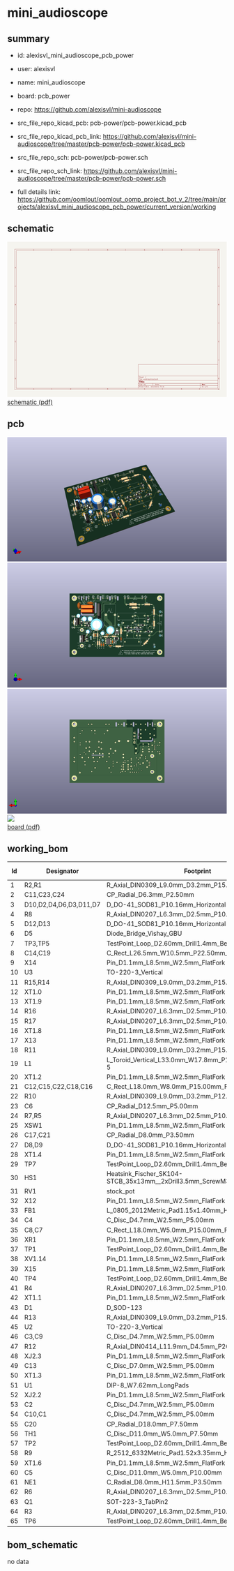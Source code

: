 # mini_audioscope
 
## summary 
* id: alexisvl_mini_audioscope_pcb_power
* user: alexisvl
* name: mini_audioscope
* board: pcb_power
* repo: https://github.com/alexisvl/mini-audioscope
* src_file_repo_kicad_pcb: pcb-power/pcb-power.kicad_pcb
* src_file_repo_kicad_pcb_link: https://github.com/alexisvl/mini-audioscope/tree/master/pcb-power/pcb-power.kicad_pcb


* src_file_repo_sch: pcb-power/pcb-power.sch
* src_file_repo_sch_link: https://github.com/alexisvl/mini-audioscope/tree/master/pcb-power/pcb-power.sch
* full details link: https://github.com/oomlout/oomlout_oomp_project_bot_v_2/tree/main/projects/alexisvl_mini_audioscope_pcb_power/current_version/working  

## schematic  
![](working_schematic_600.png)  
[schematic (pdf)](working_schematic.pdf) 






















## pcb  
![](working_3d_600.png) 
![](working_3d_front_600.png)  
![](working_3d_back_600.png)  
![](working_600.png)  
[board (pdf)](working.pdf)  

## working_bom
| Id | Designator | Footprint | Quantity | Designation | Supplier and ref |  | None | 
| --- | --- | --- | --- | --- | --- | --- | --- | 
| 1 | R2,R1 | R_Axial_DIN0309_L9.0mm_D3.2mm_P15.24mm_Horizontal | 2 | 330k/Â½W |  |  | [''] | 
| 2 | C11,C23,C24 | CP_Radial_D6.3mm_P2.50mm | 3 | 47u |  |  | [''] | 
| 3 | D10,D2,D4,D6,D3,D11,D7 | D_DO-41_SOD81_P10.16mm_Horizontal | 7 | UF4007 |  |  | [''] | 
| 4 | R8 | R_Axial_DIN0207_L6.3mm_D2.5mm_P10.16mm_Horizontal | 1 | 1k |  |  | [''] | 
| 5 | D12,D13 | D_DO-41_SOD81_P10.16mm_Horizontal | 2 | 1N4004 |  |  | [''] | 
| 6 | D5 | Diode_Bridge_Vishay_GBU | 1 | GBU4J |  |  | [''] | 
| 7 | TP3,TP5 | TestPoint_Loop_D2.60mm_Drill1.4mm_Beaded | 2 | GND |  |  | [''] | 
| 8 | C14,C19 | C_Rect_L26.5mm_W10.5mm_P22.50mm_MKS4 | 2 | 3u3/450 |  |  | [''] | 
| 9 | X14 | Pin_D1.1mm_L8.5mm_W2.5mm_FlatFork | 1 | +400V |  |  | [''] | 
| 10 | U3 | TO-220-3_Vertical | 1 | LM337 |  |  | [''] | 
| 11 | R15,R14 | R_Axial_DIN0309_L9.0mm_D3.2mm_P15.24mm_Horizontal | 2 | 220k/HW |  |  | [''] | 
| 12 | XT1.0 | Pin_D1.1mm_L8.5mm_W2.5mm_FlatFork | 1 | BLK |  |  | [''] | 
| 13 | XT1.9 | Pin_D1.1mm_L8.5mm_W2.5mm_FlatFork | 1 | WHT |  |  | [''] | 
| 14 | R16 | R_Axial_DIN0207_L6.3mm_D2.5mm_P10.16mm_Horizontal | 1 | 750 |  |  | [''] | 
| 15 | R17 | R_Axial_DIN0207_L6.3mm_D2.5mm_P10.16mm_Horizontal | 1 | 120 |  |  | [''] | 
| 16 | XT1.8 | Pin_D1.1mm_L8.5mm_W2.5mm_FlatFork | 1 | GRY |  |  | [''] | 
| 17 | X13 | Pin_D1.1mm_L8.5mm_W2.5mm_FlatFork | 1 | -9V |  |  | [''] | 
| 18 | R11 | R_Axial_DIN0309_L9.0mm_D3.2mm_P15.24mm_Horizontal | 1 | 270k/HW |  |  | [''] | 
| 19 | L1 | L_Toroid_Vertical_L33.0mm_W17.8mm_P12.70mm_Pulse_KM-5 | 1 | 150u/5A |  |  | [''] | 
| 20 | XT1.2 | Pin_D1.1mm_L8.5mm_W2.5mm_FlatFork | 1 | RED |  |  | [''] | 
| 21 | C12,C15,C22,C18,C16 | C_Rect_L18.0mm_W8.0mm_P15.00mm_FKS3_FKP3 | 5 | 1u/450 |  |  | [''] | 
| 22 | R10 | R_Axial_DIN0309_L9.0mm_D3.2mm_P12.70mm_Horizontal | 1 | 1k5/Â½W |  |  | [''] | 
| 23 | C6 | CP_Radial_D12.5mm_P5.00mm | 1 | 470u |  |  | [''] | 
| 24 | R7,R5 | R_Axial_DIN0207_L6.3mm_D2.5mm_P10.16mm_Horizontal | 2 | 3k3 |  |  | [''] | 
| 25 | XSW1 | Pin_D1.1mm_L8.5mm_W2.5mm_FlatFork | 1 | PH |  |  | [''] | 
| 26 | C17,C21 | CP_Radial_D8.0mm_P3.50mm | 2 | 220u |  |  | [''] | 
| 27 | D8,D9 | D_DO-41_SOD81_P10.16mm_Horizontal | 2 | 1N4007 |  |  | [''] | 
| 28 | XT1.4 | Pin_D1.1mm_L8.5mm_W2.5mm_FlatFork | 1 | YEL |  |  | [''] | 
| 29 | TP7 | TestPoint_Loop_D2.60mm_Drill1.4mm_Beaded | 1 | V-- |  |  | [''] | 
| 30 | HS1 | Heatsink_Fischer_SK104-STCB_35x13mm__2xDrill3.5mm_ScrewM3 | 1 | 513102B02500G |  |  | [''] | 
| 31 | RV1 | stock_pot | 1 | 500 |  |  | [''] | 
| 32 | X12 | Pin_D1.1mm_L8.5mm_W2.5mm_FlatFork | 1 | +9V |  |  | [''] | 
| 33 | FB1 | L_0805_2012Metric_Pad1.15x1.40mm_HandSolder | 1 | 742792023 |  |  | [''] | 
| 34 | C4 | C_Disc_D4.7mm_W2.5mm_P5.00mm | 1 | 4n7 |  |  | [''] | 
| 35 | C8,C7 | C_Rect_L18.0mm_W5.0mm_P15.00mm_FKS3_FKP3 | 2 | 47n/X2 |  |  | [''] | 
| 36 | XR1 | Pin_D1.1mm_L8.5mm_W2.5mm_FlatFork | 1 | H1 |  |  | [''] | 
| 37 | TP1 | TestPoint_Loop_D2.60mm_Drill1.4mm_Beaded | 1 | COMP |  |  | [''] | 
| 38 | XV1.14 | Pin_D1.1mm_L8.5mm_W2.5mm_FlatFork | 1 | H2 |  |  | [''] | 
| 39 | X15 | Pin_D1.1mm_L8.5mm_W2.5mm_FlatFork | 1 | -400V |  |  | [''] | 
| 40 | TP4 | TestPoint_Loop_D2.60mm_Drill1.4mm_Beaded | 1 | VSW |  |  | [''] | 
| 41 | R4 | R_Axial_DIN0207_L6.3mm_D2.5mm_P10.16mm_Horizontal | 1 | 10k |  |  | [''] | 
| 42 | XT1.1 | Pin_D1.1mm_L8.5mm_W2.5mm_FlatFork | 1 | BRN |  |  | [''] | 
| 43 | D1 | D_SOD-123 | 1 | MBR0540 |  |  | [''] | 
| 44 | R13 | R_Axial_DIN0309_L9.0mm_D3.2mm_P15.24mm_Horizontal | 1 | 680k/HW |  |  | [''] | 
| 45 | U2 | TO-220-3_Vertical | 1 | 7809 |  |  | [''] | 
| 46 | C3,C9 | C_Disc_D4.7mm_W2.5mm_P5.00mm | 2 | 100n |  |  | [''] | 
| 47 | R12 | R_Axial_DIN0414_L11.9mm_D4.5mm_P20.32mm_Horizontal | 1 | 3R9/1W |  |  | [''] | 
| 48 | XJ2.3 | Pin_D1.1mm_L8.5mm_W2.5mm_FlatFork | 1 | G |  |  | [''] | 
| 49 | C13 | C_Disc_D7.0mm_W2.5mm_P5.00mm | 1 | 100p/500V |  |  | [''] | 
| 50 | XT1.3 | Pin_D1.1mm_L8.5mm_W2.5mm_FlatFork | 1 | ORN |  |  | [''] | 
| 51 | U1 | DIP-8_W7.62mm_LongPads | 1 | UC3843 |  |  | [''] | 
| 52 | XJ2.2 | Pin_D1.1mm_L8.5mm_W2.5mm_FlatFork | 1 | N |  |  | [''] | 
| 53 | C2 | C_Disc_D4.7mm_W2.5mm_P5.00mm | 1 | 470p |  |  | [''] | 
| 54 | C10,C1 | C_Disc_D4.7mm_W2.5mm_P5.00mm | 2 | 100p |  |  | [''] | 
| 55 | C20 | CP_Radial_D18.0mm_P7.50mm | 1 | 3300u |  |  | [''] | 
| 56 | TH1 | C_Disc_D11.0mm_W5.0mm_P7.50mm | 1 | 60/800mA |  |  | [''] | 
| 57 | TP2 | TestPoint_Loop_D2.60mm_Drill1.4mm_Beaded | 1 | ISN |  |  | [''] | 
| 58 | R9 | R_2512_6332Metric_Pad1.52x3.35mm_HandSolder | 1 | 0R27/1W |  |  | [''] | 
| 59 | XT1.6 | Pin_D1.1mm_L8.5mm_W2.5mm_FlatFork | 1 | BLU |  |  | [''] | 
| 60 | C5 | C_Disc_D11.0mm_W5.0mm_P10.00mm | 1 | 2n2/Y2 |  |  | [''] | 
| 61 | NE1 | C_Radial_D8.0mm_H11.5mm_P3.50mm | 1 | A9A |  |  | [''] | 
| 62 | R6 | R_Axial_DIN0207_L6.3mm_D2.5mm_P10.16mm_Horizontal | 1 | 150k |  |  | [''] | 
| 63 | Q1 | SOT-223-3_TabPin2 | 1 | IPN70R1K5CE |  |  | [''] | 
| 64 | R3 | R_Axial_DIN0207_L6.3mm_D2.5mm_P10.16mm_Horizontal | 1 | 3k9 |  |  | [''] | 
| 65 | TP6 | TestPoint_Loop_D2.60mm_Drill1.4mm_Beaded | 1 | V++ |  |  | [''] | 


## bom_schematic
no data


